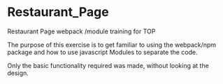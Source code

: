 # Restaurant_Page
Restaurant Page webpack /module training for TOP

The purpose of this exercise is to get familiar to using the webpack/npm package and how to use javascript Modules to separate the code.

Only the basic functionality required was made, without looking at the design. 

